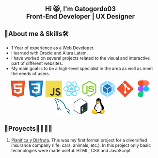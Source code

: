 <h2 align="center">Hi 😸, I'm Gatogordo03<br>Front-End Developer | UX Designer</h2>

## 🧠About me & Skills🛠️

- 1 Year of experience as a Web Developer.
- I learned with Oracle and Alura Latam.
- I have worked on several projects related to the visual and interactive part of different websites.
- My main goal is to be a high-level specialist in the area as well as meet the needs of users.

<div align="center">
  <img src="https://github.com/devicons/devicon/blob/master/icons/html5/html5-original.svg" width="55px">
  <img src="https://github.com/devicons/devicon/blob/master/icons/css3/css3-original.svg" width="55px">
  <img src="https://github.com/devicons/devicon/blob/master/icons/javascript/javascript-original.svg" width="55px">
  <img src="https://github.com/devicons/devicon/blob/master/icons/react/react-original.svg" width=55px">
  <img src="https://github.com/devicons/devicon/blob/master/icons/nodejs/nodejs-original.svg" width="55px">
  <img src="https://github.com/devicons/devicon/blob/master/icons/webpack/webpack-original.svg" width="55px">
  <img src="https://github.com/devicons/devicon/blob/master/icons/git/git-original.svg" width="55px">
  <img src="https://github.com/devicons/devicon/blob/master/icons/figma/figma-original.svg" width="55px">
  <img src="https://github.com/devicons/devicon/blob/master/icons/mysql/mysql-original.svg" width="55px">
  <img src="https://github.com/devicons/devicon/blob/master/icons/bash/bash-original.svg" width="55px">
  <img src="https://github.com/devicons/devicon/blob/master/icons/linux/linux-original.svg" width="55px">
</div>


## 📜Proyects🫱🏻‍🫲🏻
1. [Planifica y Disfruta](http://planificaydisfruta.com). This was my first formal project for a diversified insurance company (life, cars, animals, etc.). In this project only basic technologies were made useful. HTML, CSS and JavaScript


<!--
**Gatogordo03/Gatogordo03** is a ✨ _special_ ✨ repository because its `README.md` (this file) appears on your GitHub profile.

Here are some ideas to get you started:

- 🔭 I’m currently working on ...
- 🌱 I’m currently learning ...
- 👯 I’m looking to collaborate on ...
- 🤔 I’m looking for help with ...
- 💬 Ask me about ...
- 📫 How to reach me: ...
- 😄 Pronouns: ...
- ⚡ Fun fact: ...
-->
